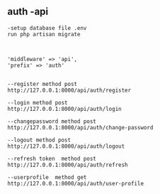 
## auth -api


    -setup database file .env
    run php artisan migrate 
    
    
    
    'middleware' => 'api',
    'prefix' => 'auth'

    
    --register method post 
    http://127.0.0.1:8000/api/auth/register

    --login method post
    http://127.0.0.1:8000/api/auth/login

    --changepassword method post
    http://127.0.0.1:8000/api/auth/change-password

    --logout method post
    http://127.0.0.1:8000/api/auth/logout

    --refresh token  method post 
    http://127.0.0.1:8000/api/auth/refresh

    --userprofile  method get
    http://127.0.0.1:8000/api/auth/user-profile




    

